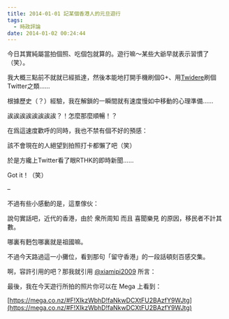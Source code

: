 ```yaml
---
title: 2014-01-01 記某個香港人的元旦遊行
tags:
  - 時政評論
date: 2014-01-02 00:24:44
---
```


今日其實純屬當拍個照、吃個包就算的。遊行嘛〜某些大爺早就表示習慣了（笑）。

我大概三點前不就就已經抵達，然後本能地打開手機刷個G+、用[Twidere](https://github.com/mariotaku/twidere)刷個Twitter之類……

根據歷史（？）經驗，我在解鎖的一瞬間就有速度慢如中移動的心理準備……

<span id="more-147"></span>誒誒誒誒誒誒誒誒？！怎麼那麼順暢！？

在爲這速度歡呼的同時，我也不禁有個不好的預感：

該不會現在的人絕望到拍照打卡都懶了吧（笑）

於是方纔上Twitter看了眼RTHK的即時新聞……

[](https://tto.moe/wp-content/uploads/2014/01/2014-01-01-235644_1366x768_scrot.png)

Got it！（笑）

&#8211;

不過有些小感動的是，這羣傢伙：

[](https://tto.moe/wp-content/uploads/2014/01/IMG_20140101_1717182.jpg)

說句實話吧，近代的香港，由於 衆所周知 而且 喜聞樂見 的原因，移民者不計其數。

哪裏有麪包哪裏就是祖國嘛。

不過今天路過這一小攤位，看到那句「留守香港」的一段話頓刻百感交集。

啊，容許引用的吧？那我就引用 [@xiamipi2009](https://twitter.com/xiamipi2009) 所言：

[](https://tto.moe/wp-content/uploads/2014/01/2014-01-02-001432_1366x768_scrot.png)

最後，我在今天遊行所拍的照片你可以在 Mega 上看到：

[https://mega.co.nz/#F!XIkzWbhD!faNkwDCXtFU2BAzfY9WJtg](https://mega.co.nz/#F!XIkzWbhD!faNkwDCXtFU2BAzfY9WJtg)

&nbsp;